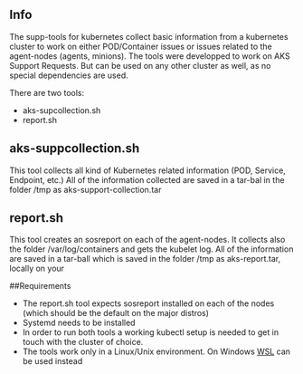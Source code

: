 ## Info
The supp-tools for kubernetes collect basic information from a kubernetes cluster to work on either POD/Container issues or issues 
related to the agent-nodes (agents, minions). The tools were developped to work on AKS Support Requests. But can be used on any other cluster as well, as 
no special dependencies are used.


There are two tools: 
 - aks-supcollection.sh
 - report.sh

## aks-suppcollection.sh
This tool collects all kind of Kubernetes related information (POD, Service, Endpoint, etc.)
All of the information collected are saved in a tar-bal in the folder /tmp as aks-support-collection.tar
 
## report.sh
This tool creates an sosreport on each of the agent-nodes. It collects also the folder /var/log/containers
and gets the kubelet log. All of the information are saved in a tar-ball which is saved in the folder /tmp as aks-report.tar, locally on your 
 
##Requirements
- The report.sh tool expects sosreport installed on each of the nodes (which should be the default on the major distros)
- Systemd needs to be installed 
- In order to run both tools a working kubectl setup is needed to get in touch with the cluster of choice.
- The tools work only in a Linux/Unix environment. On Windows [WSL](https://docs.microsoft.com/en-us/windows/wsl/install-win10) can be used instead 
